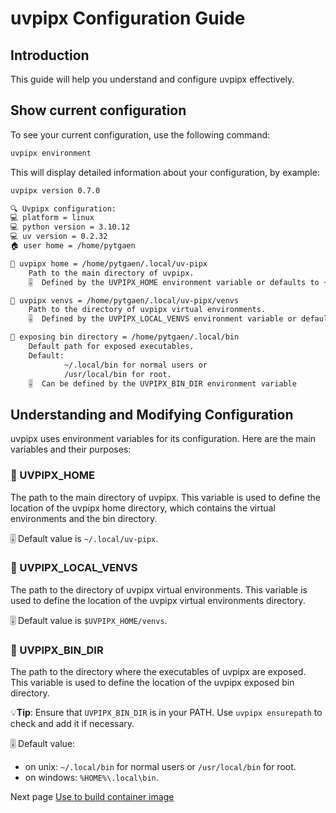 # uvpipx Configuration Guide

## Introduction

This guide will help you understand and configure uvpipx effectively.

## Show current configuration

To see your current configuration, use the following command:

```bash
uvpipx environment
```

This will display detailed information about your configuration, by example:

```bash
uvpipx version 0.7.0

🔍 Uvpipx configuration:
💻 platform = linux
💻 python version = 3.10.12
💻 uv version = 0.2.32
🏠 user home = /home/pytgaen

🌳 uvpipx home = /home/pytgaen/.local/uv-pipx
    Path to the main directory of uvpipx.
    🎚️  Defined by the UVPIPX_HOME environment variable or defaults to ~/.local/uv-pipx

🌿 uvpipx venvs = /home/pytgaen/.local/uv-pipx/venvs
    Path to the directory of uvpipx virtual environments.
    🎚️  Defined by the UVPIPX_LOCAL_VENVS environment variable or defaults to $UVPIPX_HOME/venvs

📁 exposing bin directory = /home/pytgaen/.local/bin
    Default path for exposed executables.
    Default:
            ~/.local/bin for normal users or
            /usr/local/bin for root.
    🎚️  Can be defined by the UVPIPX_BIN_DIR environment variable
```

## Understanding and Modifying Configuration

uvpipx uses environment variables for its configuration. Here are the main variables and their purposes:

### 🌳 UVPIPX_HOME

The path to the main directory of uvpipx. This variable is used to define the location of the uvpipx home directory, which contains the virtual environments and the bin directory.

🎚️ Default value is `~/.local/uv-pipx`.

### 🌿 UVPIPX_LOCAL_VENVS

The path to the directory of uvpipx virtual environments. This variable is used to define the location of the uvpipx virtual environments directory.

🎚️ Default value is `$UVPIPX_HOME/venvs`.

### 📁 UVPIPX_BIN_DIR

The path to the directory where the executables of uvpipx are exposed. This variable is used to define the location of the uvpipx exposed bin directory.  

💡**Tip**: Ensure that `UVPIPX_BIN_DIR` is in your PATH. Use `uvpipx ensurepath` to check and add it if necessary.

🎚️ Default value:
- on unix: `~/.local/bin` for normal users or `/usr/local/bin` for root.
- on windows: `%HOME%\.local\bin`.

Next page [Use to build container image](concainer.md)
